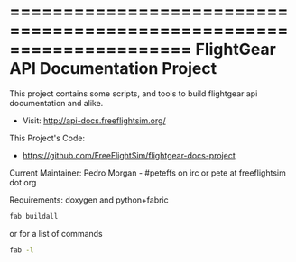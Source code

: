 =====================================================================
FlightGear API Documentation Project
=====================================================================

This project contains some scripts, and tools
to build flightgear api documentation and alike.

- Visit: http://api-docs.freeflightsim.org/


This Project's Code:
-	https://github.com/FreeFlightSim/flightgear-docs-project

Current Maintainer:
	Pedro Morgan - #peteffs on irc or pete at freeflightsim dot org

Requirements: doxygen and python+fabric

```bash
fab buildall
```


or for a list of commands
```bash
fab -l
```